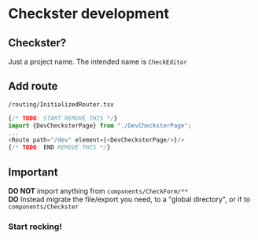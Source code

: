 # Checkster development

## Checkster?

Just a project name. The intended name is `CheckEditor`

## Add route

`/routing/InitializedRouter.tsx`

```typescript jsx
{/* TODO: START REMOVE THIS */}
import {DevChecksterPage} from "./DevChecksterPage";
...
<Route path="/dev" element={<DevChecksterPage/>}/>
{/* TODO: END REMOVE THIS */}
```

## Important
**DO NOT** import anything from `components/CheckForm/**` \
**DO** Instead migrate the file/export you need, to a "global directory", or if to `components/Checkster`

### Start rocking!